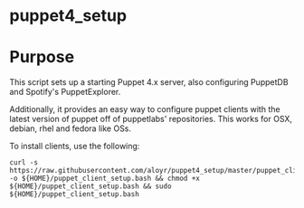 # puppet4_setup

Purpose
=======

This script sets up a starting Puppet 4.x server, also configuring PuppetDB and Spotify's PuppetExplorer.

Additionally, it provides an easy way to configure puppet clients with the latest version of puppet off of puppetlabs' repositories. This works for OSX, debian, rhel and fedora like OSs.

To install clients, use the following:

```
curl -s https://raw.githubusercontent.com/aloyr/puppet4_setup/master/puppet_client_setup.bash -o ${HOME}/puppet_client_setup.bash && chmod +x ${HOME}/puppet_client_setup.bash && sudo ${HOME}/puppet_client_setup.bash
```
